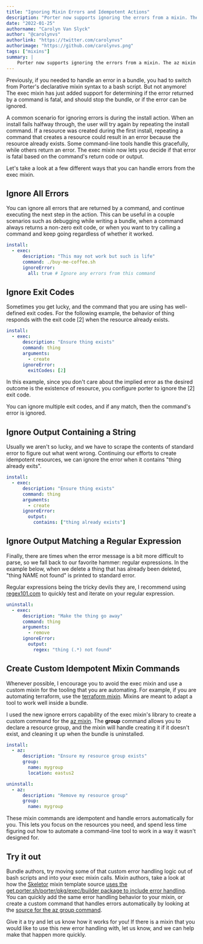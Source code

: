 ```yaml
---
title: "Ignoring Mixin Errors and Idempotent Actions"
description: "Porter now supports ignoring the errors from a mixin. The az mixin takes advantage of this new feature to manage resource groups."
date: "2022-01-25"
authorname: "Carolyn Van Slyck"
author: "@carolynvs"
authorlink: "https://twitter.com/carolynvs"
authorimage: "https://github.com/carolynvs.png"
tags: ["mixins"]
summary: |
    Porter now supports ignoring the errors from a mixin. The az mixin takes advantage of this new feature to manage resource groups.
---
```


Previously, if you needed to handle an error in a bundle, you had to switch from Porter's declarative mixin syntax to a bash script.
But not anymore! The exec mixin has just added support for determining if the error returned by a command is fatal, and should stop the bundle, or if the error can be ignored. 

A common scenario for ignoring errors is during the install action.
When an install fails halfway through, the user will try again by repeating the install command.
If a resource was created during the first install, repeating a command that creates a resource could result in an error because the resource already exists.
Some command-line tools handle this gracefully, while others return an error.
The exec mixin now lets you decide if that error is fatal based on the command's return code or output.

Let's take a look at a few different ways that you can handle errors from the exec mixin.

## Ignore All Errors

You can ignore all errors that are returned by a command, and continue executing the next step in the action.
This can be useful in a couple scenarios such as debugging while writing a bundle, when a command always returns a non-zero exit code, or when you want to try calling a command and keep going regardless of whether it worked.

```yaml
install:
  - exec:
      description: "This may not work but such is life"
      command: ./buy-me-coffee.sh
      ignoreError:
        all: true # Ignore any errors from this command
```

## Ignore Exit Codes

Sometimes you get lucky, and the command that you are using has well-defined exit codes.
For the following example, the behavior of thing responds with the exit code [2] when the resource already exists.

```yaml
install:
  - exec:
      description: "Ensure thing exists"
      command: thing
      arguments:
        - create
      ignoreError:
        exitCodes: [2]
```

In this example, since you don't care about the implied error as the desired outcome is the existence of resource, you configure porter to ignore the [2] exit code.

You can ignore multiple exit codes, and if any match, then the command's error is ignored.

## Ignore Output Containing a String

Usually we aren't so lucky, and we have to scrape the contents of standard error to figure out what went wrong.
Continuing our efforts to create idempotent resources, we can ignore the error when it contains "thing already exits".

```yaml
install:
  - exec:
      description: "Ensure thing exists"
      command: thing
      arguments:
        - create
      ignoreError:
        output:
          contains: ["thing already exists"]
```

## Ignore Output Matching a Regular Expression

Finally, there are times when the error message is a bit more difficult to parse, so we fall back to our favorite hammer: regular expressions.
In the example below, when we delete a thing that has already been deleted, "thing NAME not found" is printed to standard error.

Regular expressions being the tricky devils they are, I recommend using [regex101.com](https://regex101.com/) to quickly test and iterate on your regular expression.

```yaml
uninstall:
  - exec:
      description: "Make the thing go away"
      command: thing
      arguments:
        - remove
      ignoreError:
        output:
          regex: "thing (.*) not found"
```

## Create Custom Idempotent Mixin Commands

Whenever possible, I encourage you to avoid the exec mixin and use a custom mixin for the tooling that you are automating.
For example, if you are automating terraform, use the [terraform mixin](https://porter.sh/mixins/terraform/).
Mixins are meant to adapt a tool to work well inside a bundle.

I used the new ignore errors capability of the exec mixin's library to create a custom command for the [az mixin](https://porter.sh/mixins/az/).
The **group** command allows you to declare a resource group, and the mixin will handle creating it if it doesn't exist, and cleaning it up when the bundle is uninstalled.

```yaml
install:
  - az:
      description: "Ensure my resource group exists"
      group:
        name: mygroup
        location: eastus2

uninstall:
  - az:
      description: "Remove my resource group"
      group:
        name: mygroup
```

These mixin commands are idempotent and handle errors automatically for you.
This lets you focus on the resources you need, and spend less time figuring out how to automate a command-line tool to work in a way it wasn't designed for.

## Try it out

Bundle authors, try moving some of that custom error handling logic out of bash scripts and into your exec mixin calls.
Mixin authors, take a look at how the [Skeletor] mixin template source [uses the get.porter.sh/porter/pkg/exec/builder package to include error handling](https://github.com/getporter/skeletor/blob/6261f95d7583d581a778d755612827d7d979e40e/pkg/skeletor/action.go#L112-L115).
You can quickly add the same error handling behavior to your mixin, or create a custom command that handles errors automatically by looking at the [source for the az group command](https://github.com/getporter/az-mixin/blob/v0.6.0/pkg/az/group.go).

Give it a try and let us know how it works for you!
If there is a mixin that you would like to use this new error handling with, let us know, and we can help make that happen more quickly.

[Skeletor]: https://github.com/getporter/skeletor
